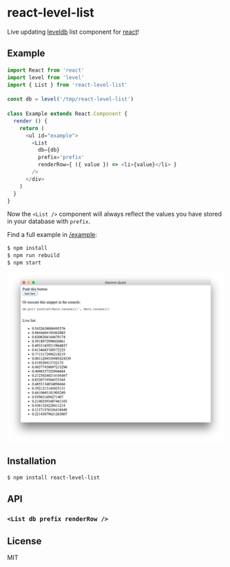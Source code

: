 # react-level-list

Live updating [leveldb](https://leveldb.org) list component for [react](https://reactjs.org/)!

## Example

```js
import React from 'react'
import level from 'level'
import { List } from 'react-level-list'

const db = level('/tmp/react-level-list')

class Example extends React.Component {
  render () {
    return (
      <ul id="example">
        <List
          db={db}
          prefix='prefix'
          renderRow={ ({ value }) => <li>{value}</li> }
        />
      </div>
    )
  }
}
```

Now the `<List />` component will always reflect the values you have stored in your database with `prefix`.

Find a full example in [/example](example):

```bash
$ npm install
$ npm run rebuild
$ npm start
```

![screenshot](screenshot.png)

## Installation

```bash
$ npm install react-level-list
```

## API

### `<List db prefix renderRow />`

## License

MIT
